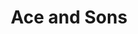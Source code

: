 ---
image: /assets/repair3.jpg
title: Ace and Sons
summary: Specialized in Electrical/HVAC/House improvement

phone: (346) 757-7777

rank: 2
---